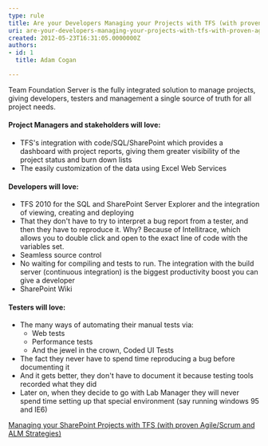 ```yaml
---
type: rule
title: Are your Developers Managing your Projects with TFS (with proven Agile/Scrum and ALM Strategies)?
uri: are-your-developers-managing-your-projects-with-tfs-with-proven-agilescrum-and-alm-strategies
created: 2012-05-23T16:31:05.0000000Z
authors:
- id: 1
  title: Adam Cogan

---
```


Team Foundation Server is the fully integrated solution to manage projects, giving developers, testers and management a single source of truth for all project needs.
 
#### Project Managers and stakeholders will love:

- TFS's integration with code/SQL/SharePoint which provides a dashboard with project reports, giving them greater visibility of the project status and burn down lists
- The easily customization of the data using Excel Web Services


#### Developers will love:

- TFS 2010 for the SQL and SharePoint Server Explorer and the integration of viewing, creating and deploying
- That they don't have to try to interpret a bug report from a tester,  and then they have to reproduce it. Why? Because of Intellitrace, which allows you to double click and open to the exact line of code with the variables set.
- Seamless source control
- No waiting for compiling and tests to run. The integration with the build server (continuous integration) is the biggest productivity boost you can give a developer
- SharePoint Wiki


#### Testers will love:

- The many ways of automating their manual tests via:
    - Web tests
    - Performance tests
    - And the jewel in the crown, Coded UI Tests
- The fact they never have to spend time reproducing a bug before documenting it
- And it gets better, they don't have to document it because testing tools recorded what they did
- Later on, when they decide to go with Lab Manager they will never spend time setting up that special environment (say running windows 95 and IE6)


[Managing your SharePoint Projects with TFS (with proven Agile/Scrum and ALM Strategies)](http&#58;//www.ssw.com.au/ssw/consulting/scrum.aspx)
